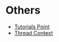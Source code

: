# Others
* [Tutorials Point](https://www.tutorialspoint.com/log4j/index.htm)
* [Thread Context](https://howtodoinjava.com/log4j2/threadcontext-fish-tagging/)